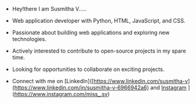 * Hey!there I am Susmitha V.....

* Web application developer with Python, HTML, JavaScript, and CSS.
* Passionate about building web applications and exploring new technologies.
* Actively interested to contribute to open-source projects in my spare time.
* Looking for opportunities to collaborate on exciting projects.

* Connect with me on [LinkedIn]([https://www.linkedin.com/susmitha-v](https://www.linkedin.com/in/susmitha-v-6966942a6) and [Instagram]([https://www.instagram.com/miss_.sv)
](https://www.instagram.com/miss_.sv)

